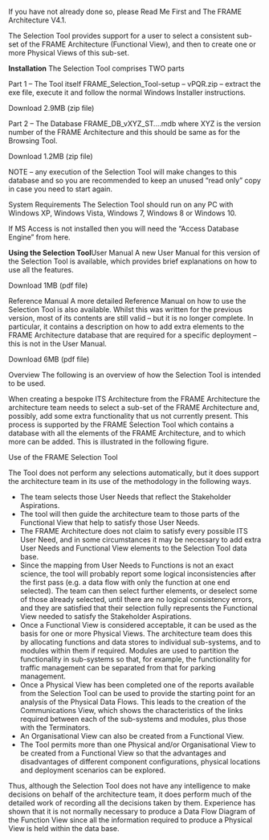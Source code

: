 If you have not already done so, please Read Me First and The FRAME Architecture V4.1.

The Selection Tool provides support for a user to select a consistent sub-set of the FRAME Architecture (Functional View), and then to create one or more Physical Views of this sub-set.

**Installation**
The Selection Tool comprises TWO parts

Part 1 – The Tool itself
FRAME_Selection_Tool-setup – vPQR.zip – extract the exe file, execute it and follow the normal Windows Installer instructions.

Download 2.9MB (zip file)

Part 2 – The Database
FRAME_DB_vXYZ_ST….mdb where XYZ is the version number of the FRAME Architecture and this should be same as for the Browsing Tool.

Download 1.2MB (zip file)

NOTE – any execution of the Selection Tool will make changes to this database and so you are recommended to keep an unused “read only” copy in case you need to start again.

System Requirements
The Selection Tool should run on any PC with Windows XP, Windows Vista, Windows 7, Windows 8 or Windows 10.

If MS Access is not installed then you will need the “Access Database Engine” from here.

**Using the Selection Tool**User Manual
A new User Manual for this version of the Selection Tool is available, which provides brief explanations on how to use all the features.

Download 1MB (pdf file)

Reference Manual
A more detailed Reference Manual on how to use the Selection Tool is also available. Whilst this was written for the previous version, most of its contents are still valid – but it is no longer complete. In particular, it contains a description on how to add extra elements to the FRAME Architecture database that are required for a specific deployment – this is not in the User Manual.

Download 6MB (pdf file)

Overview
The following is an overview of how the Selection Tool is intended to be used.

When creating a bespoke ITS Architecture from the FRAME Architecture the architecture team needs to select a sub-set of the FRAME Architecture and, possibly, add some extra functionality that us not currently present. This process is supported by the FRAME Selection Tool which contains a database with all the elements of the FRAME Architecture, and to which more can be added. This is illustrated in the following figure.

Use of the FRAME Selection Tool

The Tool does not perform any selections automatically, but it does support the architecture team in its use of the methodology in the following ways.

* The team selects those User Needs that reflect the Stakeholder Aspirations.
* The tool will then guide the architecture team to those parts of the Functional View that help to satisfy those User Needs.
* The FRAME Architecture does not claim to satisfy every possible ITS User Need, and in some circumstances it may be necessary to add extra User Needs and Functional View elements to the Selection Tool data base.
* Since the mapping from User Needs to Functions is not an exact science, the tool will probably report some logical inconsistencies after the first pass (e.g. a data flow with only the function at one end selected). The team can then select further elements, or deselect some of those already selected, until there are no logical consistency errors, and they are satisfied that their selection fully represents the Functional View needed to satisfy the Stakeholder Aspirations.
* Once a Functional View is considered acceptable, it can be used as the basis for one or more Physical Views. The architecture team does this by allocating functions and data stores to individual sub-systems, and to modules within them if required. Modules are used to partition the functionality in sub-systems so that, for example, the functionality for traffic management can be separated from that for parking management.
* Once a Physical View has been completed one of the reports available from the Selection Tool can be used to provide the starting point for an analysis of the Physical Data Flows. This leads to the creation of the Communications View, which shows the characteristics of the links required between each of the sub-systems and modules, plus those with the Terminators.
* An Organisational View can also be created from a Functional View.
* The Tool permits more than one Physical and/or Organisational View to be created from a Functional View so that the advantages and disadvantages of different component configurations, physical locations and deployment scenarios can be explored.

Thus, although the Selection Tool does not have any intelligence to make decisions on behalf of the architecture team, it does perform much of the detailed work of recording all the decisions taken by them. Experience has shown that it is not normally necessary to produce a Data Flow Diagram of the Function View since all the information required to produce a Physical View is held within the data base.